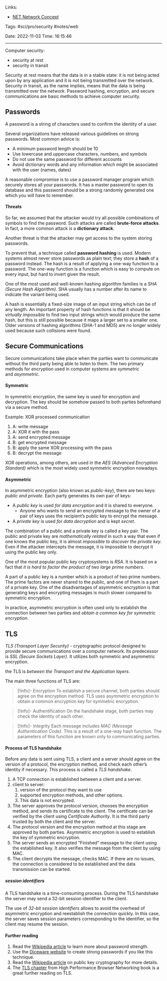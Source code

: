 
Links:
- [NET Network Concept](../Cloud%20Overview/NET%20Network%20Concept.md)

Tags: #sci/pro/security #notes/web 

Date: 2022-11-03
Time: 16:15:46
____

Computer security:
- security at rest
- security in transit

Security at rest means that the data is in a stable state: it is not being acted upon by any application and it is not being transmitted over the network.
Security in transit, as the name implies, means that the data is being transmitted over the network. Password hashing, encryption, and secure communications are basic methods to achieve computer security.


## Passwords
A password is a string of characters used to confirm the identity of a user.

Several organizations have released various guidelines on strong passwords. Most common advice is:
- A minimum password length should be 10
- Use lowercase and uppercase characters, numbers, and symbols
- Do not use the same password for different accounts
- Avoid dictionary words and any information which might be associated with the user (names, dates)

A reasonable compromise is to use a password manager program which securely stores all your passwords. It has a master password to open its database and this password should be a strong randomly generated one which you will have to remember.

#### Threats
So far, we assumed that the attacker would try all possible combinations of symbols to find the password. Such attacks are called **brute-force attacks**. In fact, a more common attack is a **dictionary attack**.

Another threat is that the attacker may get access to the system storing passwords.

To prevent that, a technique called **password hashing** is used. Modern systems almost never store passwords as plain text; they store a **hash** of a password instead. The hash is a result of applying a one-way function to a password. The one-way function is a function which is easy to compute on every input, but hard to invert given the result.

One of the most used and well-known hashing algorithm families is a *SHA (Secure Hash Algorithm)*. SHA usually has a number after its name to indicate the variant being used.

A hash is essentially a fixed-size image of an input string which can be of any length. An important property of hash functions is that it should be *virtually impossible* to find two input strings which would produce the same hash, but this is still possible because it maps a larger set to a smaller one.
Older versions of hashing algorithms (SHA-1 and MD5) are no longer widely used because such collisions were found.

## Secure Communications
Secure communications take place when the parties want to communicate without the third party being able to listen to them. The two primary methods for encryption used in computer systems are *symmetric* and *asymmetric*.

#### Symmetric
In symmetric encryption, the same key is used for encryption and decryption. The key should be somehow passed to both parties beforehand via a secure method.

Example: XOR processed communication
1. A: write message
2. A: XOR it with the pass
3. A: send encrypted message
4. B: get encrypted message
5. B: apply the same XOR processing with the pass
6. B: decrypt the message

XOR operations, among others, are used in the *AES (Advanced Encryption Standard)* which is the most widely used symmetric encryption nowadays.

#### Asymmetric
In asymmetric encryption (also known as *public-key*), there are two keys: *public and private*. Each party generates its own pair of keys:
- A *public key* is used *for data encryption* and it is shared to everyone.
	- Anyone who wants to send an encrypted message to the owner of a pair of keys uses the recipient’s public key to encrypt the message.
- A *private key* is used *for data decryption* and is kept *secret*.

The combination of a public and a private key is called a key pair. The public and private key are *mathematically related* in such a way that even if one knows the public key, it is almost *impossible to discover the private key*.
Even if the attacker intercepts the message, it is impossible to decrypt it using the public key only.

One of the most popular public key cryptosystems is *RSA*. It is based on a fact that *it is hard to factor the product of two large prime numbers*.

A part of a public key is a number which is a product of two prime numbers. The prime factors are never shared to the public, and one of them is a part of a private key. One of the disadvantages of asymmetric encryption is that generating keys and encrypting messages is much slower compared to symmetric encryption.

In practice, asymmetric encryption is often used only to establish the connection between two parties and *obtain a common key for symmetric encryption*.

## TLS
*TLS (Transport Layer Security)* - cryptographic protocol designed to provide secure communications over a computer network. Its predecessor is *SSL (Secure Sockets Layer)*. It utilizes both symmetric and asymmetric encryption.

the TLS is *between the Transport and the Application layers*.

The main three functions of TLS are:
>[!info]- Encryption
> To establish a secure channel, both parties should agree on the encryption method.
> TLS uses asymmetric encryption to obtain a common encryption key for symmetric encryption.

>[!info]- Authentification
> On the handshake stage, both parties may check the identity of each other.

>[!info]- Integrity
> Each message includes *MAC (Message Authentication Code)*. This is a result of a one-way hash function. The parameters of this function are known only to communicating parties.

#### Process of TLS handshake
Before any data is sent using TLS, a client and a server should agree on the version of a protocol, the encryption method, and check each other’s identity if necessary. This process is called a *TLS handshake*.

1. A TCP connection is established between a client and a server.
2. client to server:
	1. version of the protocol they want to use
	2. supported encryption methods, and other options.
	3. This data is not encrypted.
3. The server approves the protocol version, chooses the encryption method, and sends its certificate to the client. The certificate can be verified by the client using *Certificate Authority*. It is the third party trusted by both the client and the server.
4. The protocol version and the encryption method at this stage are approved by both parties. Asymmetric encryption is used to establish the key of symmetric encryption.
5. The server sends an encrypted “Finished” message to the client using the established key. It also verifies the message from the client by using MAC.
6. The client decrypts the message, checks MAC. If there are no issues, the connection is considered to be established and the data transmission can be started.

##### session identifiers
A TLS handshake is a time-consuming process. During the TLS handshake the server may send a 32-bit session identifier to the client.

The use of *32-bit session identifiers* allows to avoid the overhead of asymmetric encryption and reestablish the connection quickly. In this case, the server saves session parameters corresponding to the identifier, so the client may resume the session.

#### Further reading
1.  Read the [Wikipedia article](https://en.wikipedia.org/wiki/Password_strength) to learn more about password strength.
2.  Use the [Diceware website](https://theworld.com/~reinhold/diceware.html) to create strong passwords if you like this technique.
3.  Read the [Wikipedia article](https://en.wikipedia.org/wiki/Public-key_cryptography) on public key cryptography for more details.
4.  The [TLS chapter](https://hpbn.co/transport-layer-security-tls/) from High Performance Browser Networking book is a great further reading on TLS.

